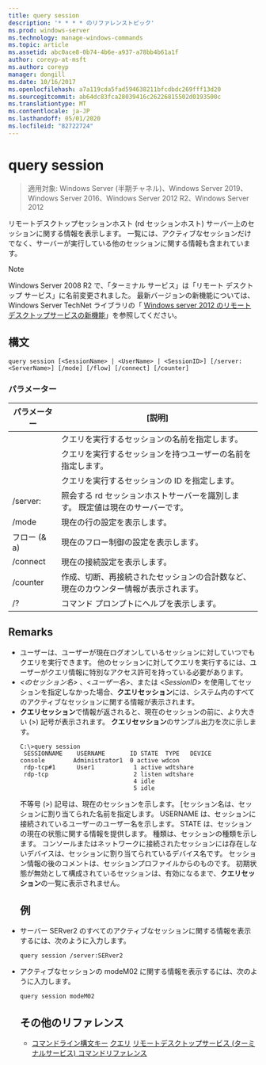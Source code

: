 ```yaml
---
title: query session
description: '* * * * のリファレンストピック'
ms.prod: windows-server
ms.technology: manage-windows-commands
ms.topic: article
ms.assetid: abc0ace8-0b74-4b6e-a937-a78bb4b61a1f
author: coreyp-at-msft
ms.author: coreyp
manager: dongill
ms.date: 10/16/2017
ms.openlocfilehash: a7a119cda5fad594638211bfcdbdc269fff13d20
ms.sourcegitcommit: ab64dc83fca28039416c26226815502d0193500c
ms.translationtype: MT
ms.contentlocale: ja-JP
ms.lasthandoff: 05/01/2020
ms.locfileid: "82722724"
---
```

# <a name="query-session"></a>query session

> 適用対象: Windows Server (半期チャネル)、Windows Server 2019、Windows Server 2016、Windows Server 2012 R2、Windows Server 2012

リモートデスクトップセッションホスト (rd セッションホスト) サーバー上のセッションに関する情報を表示します。
一覧には、アクティブなセッションだけでなく、サーバーが実行している他のセッションに関する情報も含まれています。

> [!NOTE]
> Windows Server 2008 R2 で、「ターミナル サービス」は「リモート デスクトップ サービス」に名前変更されました。 最新バージョンの新機能については、Windows Server TechNet ライブラリの「 [Windows server 2012 のリモートデスクトップサービスの新機能](https://technet.microsoft.com/library/hh831527)」を参照してください。
> ## <a name="syntax"></a>構文
> ```
> query session [<SessionName> | <UserName> | <SessionID>] [/server:<ServerName>] [/mode] [/flow] [/connect] [/counter]
> ```
> ### <a name="parameters"></a>パラメーター
> 
> |      パラメーター       |                                                      [説明]                                                      |
> |----------------------|-----------------------------------------------------------------------------------------------------------------------|
> |    <SessionName>     |                               クエリを実行するセッションの名前を指定します。                               |
> |      <UserName>      |                           クエリを実行するセッションを持つユーザーの名前を指定します。                            |
> |     <SessionID>      |                                クエリを実行するセッションの ID を指定します。                                |
> | /server:<ServerName> |                  照会する rd セッションホストサーバーを識別します。 既定値は現在のサーバーです。                   |
> |        /mode         |                                            現在の行の設定を表示します。                                            |
> |        フロー (& a)         |                                        現在のフロー制御の設定を表示します。                                        |
> |       /connect       |                                          現在の接続設定を表示します。                                           |
> |       /counter       | 作成、切断、再接続されたセッションの合計数など、現在のカウンター情報が表示されます。 |
> |          /?          |                                         コマンド プロンプトにヘルプを表示します。                                          |
> 
> ## <a name="remarks"></a>Remarks
> - ユーザーは、ユーザーが現在ログオンしているセッションに対していつでもクエリを実行できます。 他のセッションに対してクエリを実行するには、ユーザーがクエリ情報に特別なアクセス許可を持っている必要があります。
> - *<のセッション名>* 、<*ユーザー名*>、または <*SessionID*> を使用してセッションを指定しなかった場合、**クエリセッション**には、システム内のすべてのアクティブなセッションに関する情報が表示されます。
> - **クエリセッション**で情報が返されると、現在のセッションの前に、より大きい (>) 記号が表示されます。 **クエリセッション**のサンプル出力を次に示します。
>   ```
>   C:\>query session
>    SESSIONNAME    USERNAME       ID STATE  TYPE   DEVICE
>   console        Administrator1  0 active wdcon
>    rdp-tcp#1      User1           1 active wdtshare
>    rdp-tcp                        2 listen wdtshare
>                                   4 idle
>                                   5 idle
>   ```
>   不等号 (>) 記号は、現在のセッションを示します。 [セッション名は、セッションに割り当てられた名前を指定します。 USERNAME は、セッションに接続されているユーザーのユーザー名を示します。 STATE は、セッションの現在の状態に関する情報を提供します。 種類は、セッションの種類を示します。 コンソールまたはネットワークに接続されたセッションには存在しないデバイスは、セッションに割り当てられているデバイス名です。 セッション情報の後のコメントは、セッションプロファイルからのものです。 初期状態が無効として構成されているセッションは、有効になるまで、**クエリセッション**の一覧に表示されません。
>   ## <a name="examples"></a>例
> - サーバー SERver2 のすべてのアクティブなセッションに関する情報を表示するには、次のように入力します。
>   ```
>   query session /server:SERver2
>   ```
> - アクティブなセッションの modeM02 に関する情報を表示するには、次のように入力します。
>   ```
>   query session modeM02
>   ```
>   ## <a name="additional-references"></a>その他のリファレンス
>   - [コマンドライン構文キー](command-line-syntax-key.md)
>   [クエリ](query.md)
>   [リモートデスクトップサービス (ターミナルサービス) コマンドリファレンス](remote-desktop-services-terminal-services-command-reference.md)
